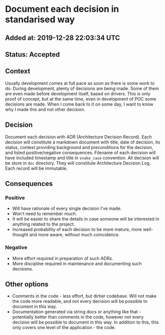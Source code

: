 # Document each decision in standarised way
## Added at: 2019-12-28 22:03:34 UTC
## Status: Accepted

## Context
Usually development comes at full pace as soon as there is some work to do.
During development, plenty of decisions are being made.
Some of them are even made before development itself, based on drivers.
This is only proof of concept, but at the same time, even in development of POC some decisions are made.
When I come back to it on some day, I want to know why I made this and not other decision.

## Decision
Document each decision with ADR (Architecture Decision Record). Each decision will constitute a markdown document with title, date of decision, its status, context providing background and preconditions for the decision, and listed positive/negative consequences. Filename of each decision will have included timestamp and title in `snake_case` convention. All decision will be store in `doc` directory. They will constitute Architecture Decision Log. Each record will be immutable.

## Consequences
### Positive
* Will have rationale of every single decision I've made.
* Won't need to remember much.
* It will be easier to share the details in case someone will be interested in anything related to the project.
* Increased probability of each decision to be more mature, more well-thought and more aware, without much coincidence.

### Negative
* More effort required in preparation of such ADRs.
* More discipline required in maintenance and documenting such decisions.

## Other options
* Comments in the code - less effort, but dirtier codebase. Will not make the code more readable, and not every decision will be possible to document in this way.
* Documentation generated via string docs or anything like that - potentially better than comments in the code, however not every decision will be possible to document in this way. In addition to this, this only covers one level of the application - the code.
